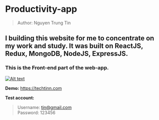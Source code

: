 # Productivity-app

> Author: Nguyen Trung Tin

## I building this website for me to concentrate on my work and study. It was built on ReactJS, Redux, MongoDB, NodeJS, ExpressJS.

### This is the Front-end part of the web-app.

[![Alt text](https://res.cloudinary.com/cgv-golf/image/upload/v1663127239/Demo3_k33wl5.png)](https://techtinn.com)

**Demo:** https://techtinn.com

**Test account:**

> Username: tin@gmail.com  
> Password: 123456
